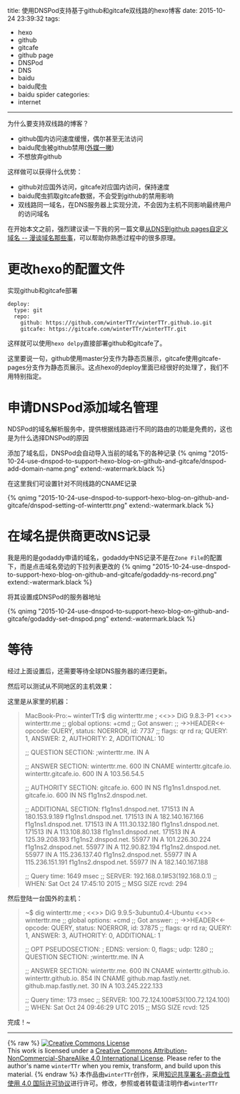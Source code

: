 title: 使用DNSPod支持基于github和gitcafe双线路的hexo博客
date: 2015-10-24 23:39:32
tags:
  - hexo
  - github
  - gitcafe
  - github page
  - DNSPod
  - DNS
  - baidu
  - baidu爬虫
  - baidu spider
categories:
  - internet
---

为什么要支持双线路的博客？
- github国内访问速度缓慢，偶尔甚至无法访问
- baidu爬虫被github禁用([外媒一撇](https://news.ycombinator.com/item?id=9275041))
- 不想放弃github

这样做可以获得什么优势：
- github对应国外访问，gitcafe对应国内访问，保持速度
- baidu爬虫抓取gitcafe数据，不会受到github的禁用影响
- 双线路同一域名，在DNS服务器上实现分流，不会因为主机不同影响最终用户的访问域名

在开始本文之前，强烈建议读一下我的另一篇文章[从DNS到github pages自定义域名 -- 漫谈域名那些事](http://winterTTr.me/2015/10/23/from-dns-to-github-custom-domain/)，可以帮助你熟悉过程中的很多原理。

<!--more-->

# 更改hexo的配置文件
实现github和gitcafe部署
```
deploy:
  type: git
  repo:
    github: https://github.com/winterTTr/winterTTr.github.io.git
    gitcafe: https://gitcafe.com/winterTTr/winterTTr.git
```
这样就可以使用`hexo delpy`直接部署github和gitcafe了。

这里要说一句，github使用master分支作为静态页展示，gitcafe使用gitcafe-pages分支作为静态页展示。这点hexo的deploy里面已经很好的处理了，我们不用特别指定。


# 申请DNSPod添加域名管理
NDSPod的域名解析服务中，提供根据线路进行不同的路由的功能是免费的，这也是为什么选择DNSPod的原因

添加了域名后，DNSPod会自动导入当前的域名下的各种记录
{% qnimg "2015-10-24-use-dnspod-to-support-hexo-blog-on-github-and-gitcafe/dnspod-add-domain-name.png" extend:-watermark.black %}

在这里我们可设置针对不同线路的CNAME记录

{% qnimg "2015-10-24-use-dnspod-to-support-hexo-blog-on-github-and-gitcafe/dnspod-setting-of-winterttr.png" extend:-watermark.black %}



# 在域名提供商更改NS记录
我是用的是godaddy申请的域名，godaddy中NS记录不是在`Zone File`的配置下，而是点击域名旁边的下拉列表更改的
{% qnimg "2015-10-24-use-dnspod-to-support-hexo-blog-on-github-and-gitcafe/godaddy-ns-record.png" extend:-watermark.black %}

将其设置成DNSPod的服务器地址

{% qnimg "2015-10-24-use-dnspod-to-support-hexo-blog-on-github-and-gitcafe/godaddy-set-dnspod.png" extend:-watermark.black %}


# 等待
经过上面设置后，还需要等待全球DNS服务器的递归更新。

然后可以测试从不同地区的主机效果：

这里是从家里的机器：

> MacBook-Pro:~ winterTTr$ dig winterttr.me
> ; <<>> DiG 9.8.3-P1 <<>> winterttr.me
> ;; global options: +cmd
> ;; Got answer:
> ;; ->>HEADER<<- opcode: QUERY, status: NOERROR, id: 7737
> ;; flags: qr rd ra; QUERY: 1, ANSWER: 2, AUTHORITY: 2, ADDITIONAL: 10
> 
> ;; QUESTION SECTION:
> ;winterttr.me.			IN	A
> 
> ;; ANSWER SECTION:
> winterttr.me.		600	IN	CNAME	winterttr.gitcafe.io.
> winterttr.gitcafe.io.	600	IN	A	103.56.54.5
> 
> ;; AUTHORITY SECTION:
> gitcafe.io.		600	IN	NS	f1g1ns1.dnspod.net.
> gitcafe.io.		600	IN	NS	f1g1ns2.dnspod.net.
> 
> ;; ADDITIONAL SECTION:
> f1g1ns1.dnspod.net.	171513	IN	A	180.153.9.189
> f1g1ns1.dnspod.net.	171513	IN	A	182.140.167.166
> f1g1ns1.dnspod.net.	171513	IN	A	111.30.132.180
> f1g1ns1.dnspod.net.	171513	IN	A	113.108.80.138
> f1g1ns1.dnspod.net.	171513	IN	A	125.39.208.193
> f1g1ns2.dnspod.net.	55977	IN	A	101.226.30.224
> f1g1ns2.dnspod.net.	55977	IN	A	112.90.82.194
> f1g1ns2.dnspod.net.	55977	IN	A	115.236.137.40
> f1g1ns2.dnspod.net.	55977	IN	A	115.236.151.191
> f1g1ns2.dnspod.net.	55977	IN	A	182.140.167.188
> 
> ;; Query time: 1649 msec
> ;; SERVER: 192.168.0.1#53(192.168.0.1)
> ;; WHEN: Sat Oct 24 17:45:10 2015
> ;; MSG SIZE  rcvd: 294

然后登陆一台国外的主机：
> ~$ dig winterttr.me
> ; <<>> DiG 9.9.5-3ubuntu0.4-Ubuntu <<>> winterttr.me
> ;; global options: +cmd
> ;; Got answer:
> ;; ->>HEADER<<- opcode: QUERY, status: NOERROR, id: 37875
> ;; flags: qr rd ra; QUERY: 1, ANSWER: 3, AUTHORITY: 0, ADDITIONAL: 1
> 
> ;; OPT PSEUDOSECTION:
> ; EDNS: version: 0, flags:; udp: 1280
> ;; QUESTION SECTION:
> ;winterttr.me.			IN	A
> 
> ;; ANSWER SECTION:
> winterttr.me.		600	IN	CNAME	winterttr.github.io.
> winterttr.github.io.	854	IN	CNAME	github.map.fastly.net.
> github.map.fastly.net.	30	IN	A	103.245.222.133
> 
> ;; Query time: 173 msec
> ;; SERVER: 100.72.124.100#53(100.72.124.100)
> ;; WHEN: Sat Oct 24 09:46:29 UTC 2015
> ;; MSG SIZE  rcvd: 125


完成！~

---


{% raw %}
<a rel="license" href="http://creativecommons.org/licenses/by-nc-sa/4.0/"><img alt="Creative Commons License" style="border-width:0" src="https://i.creativecommons.org/l/by-nc-sa/4.0/88x31.png" /></a><br />This work is licensed under a <a rel="license" href="http://creativecommons.org/licenses/by-nc-sa/4.0/">Creative Commons Attribution-NonCommercial-ShareAlike 4.0 International License</a>.
Please refer to the author's name `winterTTr` when you remix, transform, and build upon this material. 
{% endraw %}
本作品由`winterTTr`创作，采用[知识共享署名-非商业性使用 4.0 国际许可协议](http://creativecommons.org/licenses/by-nc-sa/4.0/)进行许可。修改，参照或者转载请注明作者`winterTTr`
